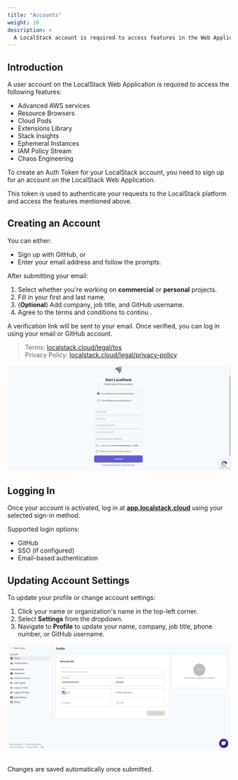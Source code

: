 ```yaml
---
title: "Accounts"
weight: 10
description: >
  A LocalStack account is required to access features in the Web Application, and to access any of our offerings.
---
```


## Introduction

A user account on the LocalStack Web Application is required to access the following features:

- Advanced AWS services
- Resource Browsers
- Cloud Pods
- Extensions Library
- Stack Insights
- Ephemeral Instances
- IAM Policy Stream
- Chaos Engineering

To create an Auth Token for your LocalStack account, you need to sign up for an account on the LocalStack Web Application.

This token is used to authenticate your requests to the LocalStack platform and access the features mentioned above.

## Creating an Account

You can either:

- Sign up with GitHub, or  
- Enter your email address and follow the prompts.

After submitting your email:

1. Select whether you're working on **commercial** or **personal** projects.
2. Fill in your first and last name.
3. (**Optional**) Add company, job title, and GitHub username.
4. Agree to the terms and conditions to continu
.

A verification link will be sent to your email.
Once verified, you can log in using your email or GitHub account.

> Terms: [localstack.cloud/legal/tos](https://www.localstack.cloud/legal/tos)  
> Privacy Policy: [localstack.cloud/legal/privacy-policy](https://www.localstack.cloud/legal/privacy-policy)

<img src="account-signup-form.png" width="700px" alt="Account sign-up form" title="Sign-up screen">

## Logging In

Once your account is activated, log in at [**app.localstack.cloud**](https://app.localstack.cloud) using your selected sign-in method.

Supported login options:
- GitHub
- SSO (if configured)
- Email-based authentication

## Updating Account Settings

To update your profile or change account settings:

1. Click your name or organization's name in the top-left corner.
2. Select **Settings** from the dropdown.
3. Navigate to **Profile** to update your name, company, job title, phone number, or GitHub username.

<img src="account-settings.png" width="700px" alt="Account settings in sidebar" title="Navigating to account settings">
<br><br>

Changes are saved automatically once submitted.
